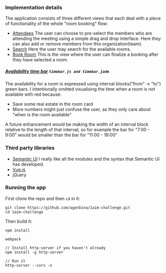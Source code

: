 
### Implementation details

The application consists of three different views that each deal with a piece of functionality of the whole
    "room booking" flow:
* [Attendees](/views/attendees) The user can choose to pre-select the members who are attending the meeting using a
    simple drag and drop interface. Here they can also add or remove members from this organization(team).
* [Search](/views/search) Here the user may search for the available rooms.
* [Book Room](/views/book-room) This is the view where the user can finalize a booking after they have selected a room.

##### [Availability time bar](/views/search/components/) ```timebar.js and timebar.jade```
The availability for a room is expressed using interval blocks("from" -> "to") green bars. I intentionally omitted
visualising the time when a room is not available with red because:
  * Save some real estate in the room card
  * More numbers might just confuse the user, as they only care about "when is the room available"

A future enhancement would be making the width of an interval block relative to the length of that interval, so for
example the bar for "7:00 - 9:00" would be smaller than the bar for "11:00 - 19:00"

### Third party libraries

* [Semantic UI](http://semantic-ui.com/) I really like all the modules and the syntax that Semantic UI has developed.
* [Vue.js](http://vuejs.org)
* jQuery

### Running the app

First clone the repo and then ```cd``` in it:
```
git clone https://github.com/agonbina/1aim-challenge.git
cd 1aim-challenge
```

Then build it:

```
npm install

webpack

// Install http-server if you haven't already
npm install -g http-server

// Run it
http-server --cors -o
```